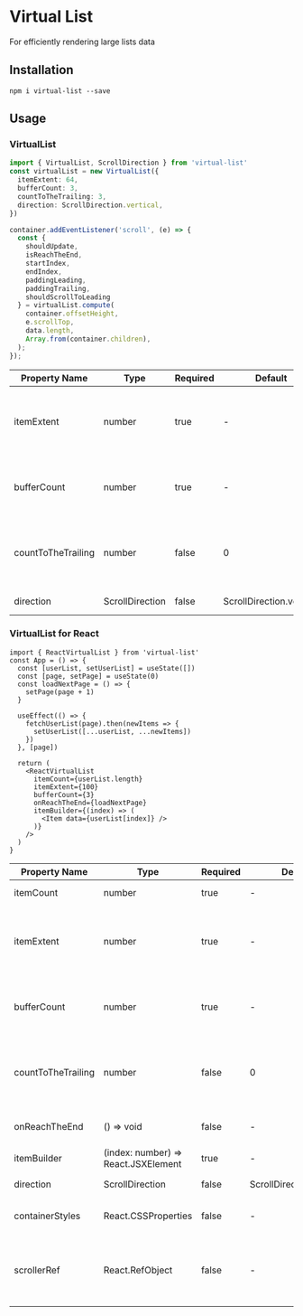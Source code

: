# Virtual List

For efficiently rendering large lists data

## Installation

`npm i virtual-list --save`

## Usage

### VirtualList

```ts
import { VirtualList, ScrollDirection } from 'virtual-list'
const virtualList = new VirtualList({
  itemExtent: 64,
  bufferCount: 3,
  countToTheTrailing: 3,
  direction: ScrollDirection.vertical,
})

container.addEventListener('scroll', (e) => {
  const {
    shouldUpdate,
    isReachTheEnd,
    startIndex,
    endIndex,
    paddingLeading,
    paddingTrailing,
    shouldScrollToLeading
  } = virtualList.compute(
    container.offsetHeight,
    e.scrollTop,
    data.length,
    Array.from(container.children),
  );
});
```

| Property Name | Type | Required | Default | Description |
| --- | --- | --- | --- | --- |
| itemExtent | number | true | - | The size of each item, in order to calculate the size of the virtual list |
| bufferCount | number | true | - | Number of items of pre-rendered at the leading and trailing |
| countToTheTrailing | number | false | 0 | Set the number of items left at the tail to trigger scrolling onReachTheEnd event |
| direction | ScrollDirection | false | ScrollDirection.vertical | List view scroll direction |

### VirtualList for React

```tsx
import { ReactVirtualList } from 'virtual-list'
const App = () => {
  const [userList, setUserList] = useState([])
  const [page, setPage] = useState(0)
  const loadNextPage = () => {
    setPage(page + 1)
  }

  useEffect(() => {
    fetchUserList(page).then(newItems => {
      setUserList([...userList, ...newItems])
    })
  }, [page])

  return (
    <ReactVirtualList
      itemCount={userList.length}
      itemExtent={100}
      bufferCount={3}
      onReachTheEnd={loadNextPage}
      itemBuilder={(index) => (
        <Item data={userList[index]} />
      )}
    />
  )
}
```

| Property Name | Type | Required | Default | Description |
| --- | --- | --- | --- | --- |
| itemCount | number | true | - | List view item count |
| itemExtent | number | true | - | The size of each item, in order to calculate the size of the virtual list |
| bufferCount | number | true | - | Number of items of pre-rendered at the leading and trailing |
| countToTheTrailing | number | false | 0 | Set the number of items left at the tail to trigger scrolling onReachTheEnd event |
| onReachTheEnd | () => void | false | - | The event of list view scroll to the end |
| itemBuilder | (index: number) => React.JSXElement | true | - | List view item builder function |
| direction | ScrollDirection | false | ScrollDirection.vertical | List view scroll direction |
| containerStyles | React.CSSProperties | false | - | Custom list view container style |
| scrollerRef | React.RefObject<HTMLDivElement> | false | - | If the list view is scrolling by element outside, you should set this property |